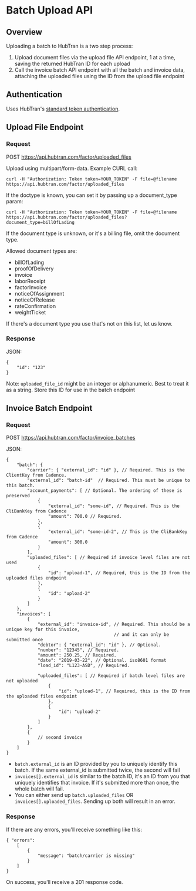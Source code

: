 # Batch Upload API

## Overview

Uploading a batch to HubTran is a two step process:

1. Upload document files via the upload file API endpoint, 1 at a time, saving the returned HubTran ID for each upload
2. Call the invoice batch API endpoint with all the batch and invoice data, attaching the uploaded files using the ID from the upload file endpoint


## Authentication

Uses HubTran's [standard token authentication](https://github.com/HubTran/documentation/blob/master/rest_authentication.md).

## Upload File Endpoint

### Request

POST https://api.hubtran.com/factor/uploaded_files

Upload using multipart/form-data. Example CURL call:

```
curl -H "Authorization: Token token=YOUR_TOKEN" -F file=@filename https://api.hubtran.com/factor/uploaded_files
```

If the doctype is known, you can set it by passing up a document_type param:

```
curl -H "Authorization: Token token=YOUR_TOKEN" -F file=@filename https://api.hubtran.com/factor/uploaded_files?document_type=billOfLading
```

If the document type is unknown, or it's a billing file, omit the document type.

Allowed document types are:

- billOfLading
- proofOfDelivery
- invoice
- laborReceipt
- factorInvoice
- noticeOfAssignment
- noticeOfRelease
- rateConfirmation
- weightTicket

If there's a document type you use that's not on this list, let us know.

### Response

JSON:

```
{
    "id": "123"
}
```

Note: `uploaded_file_id` might be an integer or alphanumeric. Best to treat it as a string. Store this ID for use in the batch endpoint

## Invoice Batch Endpoint

### Request

POST https://api.hubtran.com/factor/invoice_batches

JSON:

```
{
    "batch": {
        "carrier": { "external_id": "id" }, // Required. This is the ClientKey from Cadence.
        "external_id": "batch-id"  // Required. This must be unique to this batch.
        "account_payments": [ // Optional. The ordering of these is preserved
            {
                "external_id": "some-id", // Required. This is the CliBankKey from Cadence
                "amount": 700.0 // Required.
            },
            {
                "external_id": "some-id-2", // This is the CliBankKey from Cadence
                "amount": 300.0
            }
        ],
        "uploaded_files": [ // Required if invoice level files are not used
            {
                "id": "upload-1", // Required, this is the ID from the uploaded files endpoint
            },
            {
                "id": "upload-2"
            }
        ]
    },
    "invoices": [
        {
            "external_id": "invoice-id", // Required. This should be a unique key for this invoice,
                                         // and it can only be submitted once
            "debtor": { "external_id": "id" }, // Optional.
            "number": "12345", // Required.
            "amount": 250.25, // Required.
            "date": "2019-03-22", // Optional. iso8601 format
            "load_id": "L123-ASD", // Required.

            "uploaded_files": [ // Required if batch level files are not uploaded
                {
                    "id": "upload-1", // Required, this is the ID from the uploaded files endpoint
                },
                {
                    "id": "upload-2"
                }
            ]
        },
        {
            // second invoice
        }
    ]
}
```

- `batch.external_id` is an ID provided by you to uniquely identify this batch. If the same external_id is submitted twice, the second will fail
- `invoices[].external_id` is similar to the batch ID, it's an ID from you that uniquely identifies that invoice. If it's submitted more than once, the whole batch will fail.
- You can either send up `batch.uploaded_files` OR `invoices[].uploaded_files`. Sending up both will result in an error.


### Response

If there are any errors, you'll receive something like this:

```
{ "errors":
    [
        {
            "message": "batch/carrier is missing"
        }
    ]
}
```

On success, you'll receive a 201 response code.

